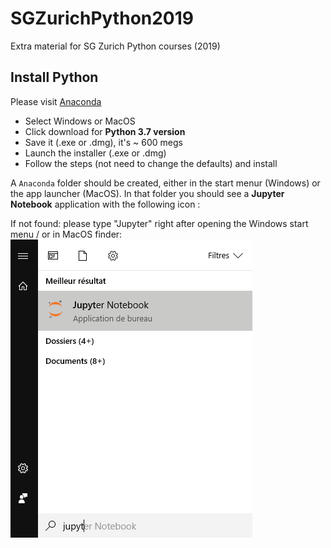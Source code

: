 # SGZurichPython2019
Extra material for SG Zurich Python courses (2019)

## Install Python
Please visit [Anaconda](https://www.anaconda.com/distribution/)
- Select Windows or MacOS
- Click download for **Python 3.7 version**
- Save it (.exe or .dmg), it's ~ 600 megs
- Launch the installer (.exe or .dmg)
- Follow the steps (not need to change the defaults) and install

A `Anaconda` folder should be created, either in the start menur (Windows) or the app launcher (MacOS). In that folder you should see a **Jupyter Notebook** application with the following icon :


If not found: please type "Jupyter" right after opening the Windows start menu / or in MacOS finder:
![Looking for Jupyter Image](Looking_for_Jupyter.png)
